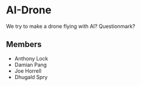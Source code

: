 # AI-Drone
We try to make a drone flying with AI? Questionmark?


## Members
- Anthony Lock
- Damian Pang
- Joe Horrell 
- Dhugald Spry
